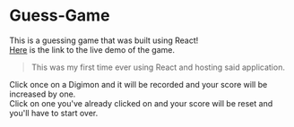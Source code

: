 # Guess-Game

This is a guessing game that was built using React!<br />
<a href="https://digi-match.herokuapp.com/" target="_blank">Here</a> is the link to the live demo of the game.<br />

>This was my first time ever using React and hosting said application.

Click once on a Digimon and it will be recorded and your score will be increased by one.<br />
Click on one you've already clicked on and your score will be reset and you'll have to start over.